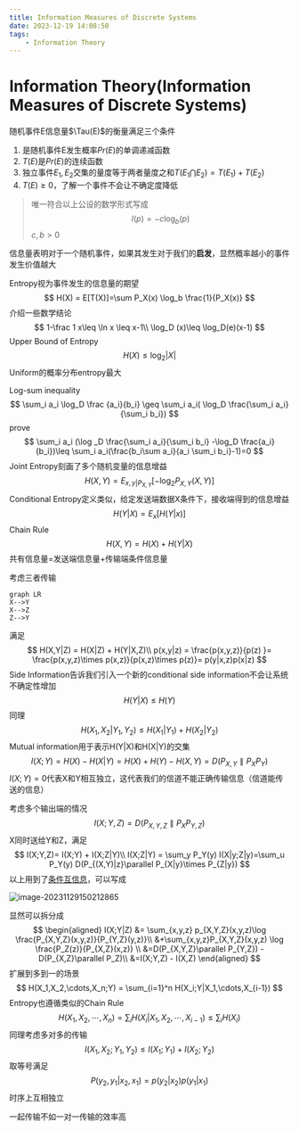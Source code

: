 ```yaml
---
title: Information Measures of Discrete Systems
date: 2023-12-19 14:08:50
tags:
    - Information Theory
---
```

# Information Theory(Information Measures of Discrete Systems)

随机事件E信息量$\Tau(E)$的衡量满足三个条件

1. 是随机事件E发生概率$Pr(E)$的单调递减函数
2. $T(E)$是$Pr(E)$的连续函数
3. 独立事件$E_1,E_2$交集的量度等于两者量度之和$T(E_1\bigcap E_2) = T(E_1)+T(E_2)$
4. $T(E)\geq 0$，了解一个事件不会让不确定度降低

> 唯一符合以上公设的数学形式写成
> $$
> I(p)= -c \log_b (p)
> $$
> $c,b>0$

信息量表明对于一个随机事件，如果其发生对于我们的**启发**，显然概率越小的事件发生价值越大

Entropy视为事件发生的信息量的期望
$$
H(X) = E[T(X)]=\sum P_X(x)  \log_b \frac{1}{P_X(x)}
$$
介绍一些数学结论
$$
1-\frac 1 x\leq \ln x \leq x-1\\
\log_D (x)\leq \log_D(e)(x-1)
$$
Upper Bound of Entropy
$$
H(X)\leq \log_2 |X|
$$
Uniform的概率分布entropy最大

Log-sum inequality
$$
\sum_i a_i \log_D \frac {a_i}{b_i} \geq \sum_i a_i( \log_D \frac{\sum_i a_i}{\sum_i b_i})
$$
prove
$$
\sum_i a_i (\log _D \frac{\sum_i a_i}{\sum_i b_i} -\log_D \frac{a_i}{b_i})\leq \sum_i a_i(\frac{b_i\sum a_i}{a_i \sum_i b_i}-1)=0
$$
Joint Entropy刻画了多个随机变量的信息增益
$$
H(X,Y) = E_{x,y|P_{X,Y}}[-\log_2 P_{X,Y}(X,Y)]
$$
Conditional Entropy定义类似，给定发送端数据X条件下，接收端得到的信息增益
$$
H(Y|X) = E_{x}[H(Y|x)]
$$
Chain Rule
$$
H(X,Y) = H(X) + H(Y|X)
$$
共有信息量=发送端信息量+传输端条件信息量

考虑三者传输

```mermaid
graph LR
X-->Y
X-->Z
Z-->Y
```

满足
$$
H(X,Y|Z) = H(X|Z) + H(Y|X,Z)\\
p(x,y|z) = \frac{p(x,y,z)}{p(z) }= \frac{p(x,y,z)\times p(x,z)}{p(x,z)\times p(z)}= p(y|x,z)p(x|z)
$$
Side Information告诉我们引入一个新的conditional side information不会让系统不确定性增加
$$
H(Y|X)\leq H(Y)
$$
同理
$$
H(X_1,X_2|Y_1,Y_2)\leq H(X_1|Y_1) + H(X_2|Y_2)
$$
Mutual information用于表示H(Y|X)和H(X|Y)的交集
$$
I(X;Y) = H(X) - H(X|Y) = H(X)+ H(Y) - H(X,Y)=D(P_{X,Y}\parallel P_X P_Y)
$$
$I(X;Y )= 0$代表X和Y相互独立，这代表我们的信道不能正确传输信息（信道能传送的信息）

考虑多个输出端的情况
$$
I(X;Y,Z)=D(P_{X,Y,Z}\parallel P_X P_{Y,Z})
$$
X同时送给Y和Z，满足
$$
I(X;Y,Z)= I(X;Y) + I(X;Z|Y)\\
I(X;Z|Y) = \sum_y P_Y(y) I(X|y;Z|y)=\sum_u P_Y(y) D(P_{(X,Y)|z}\parallel P_{X|y}\times P_{Z|y})
$$
以上用到了[条件互信息](https://en.wikipedia.org/wiki/Conditional_mutual_information)，可以写成

![image-20231129150212865](https://s2.loli.net/2023/11/29/iSJgGk4clADILrq.png)

显然可以拆分成
$$
\begin{aligned}
I(X;Y|Z) &= \sum_{x,y,z} p_{X,Y,Z}(x,y,z)\log \frac{P_{X,Y,Z}(x,y,z)}{P_{Y,Z}(y,z)}\\
&+\sum_{x,y,z}P_{X,Y,Z}(x,y,z) \log \frac{P_Z(z)}{P_{X,Z}(x,z)} \\
&=D(P_{X,Y,Z}\parallel P_{Y,Z}) - D(P_{X,Z}\parallel P_Z)\\
&=I(X;Y,Z) - I(X,Z)
\end{aligned}
$$
扩展到多到一的场景
$$
H(X_1,X_2,\cdots,X_n;Y) = \sum_{i=1}^n H(X_i;Y|X_1,\cdots,X_{i-1})
$$
Entropy也遵循类似的Chain Rule
$$
H(X_1,X_2,\cdots,X_n) = \sum_{i} H(X_i|X_1,X_2,\cdots,X_{i-1})\leq \sum_i H(X_i)
$$
同理考虑多对多的传输
$$
I(X_1,X_2;Y_1,Y_2)\leq I(X_1;Y_1) + I(X_2;Y_2)
$$
取等号满足
$$
P(y_2,y_1|x_2,x_1) = p(y_2|x_2)p(y_1|x_1)
$$
时序上互相独立

一起传输不如一对一传输的效率高
